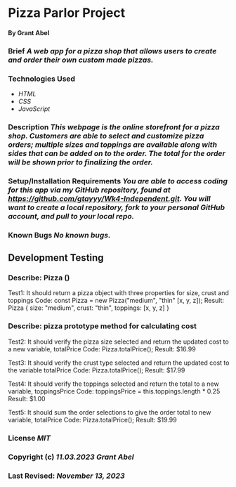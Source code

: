 # Pizza Parlor Project
#### By Grant Abel

### Brief _A web app for a pizza shop that allows users to create and order their own custom made pizzas._

### Technologies Used
* _HTML_
* _CSS_
* _JavaScript_

### Description _This webpage is the online storefront for a pizza shop. Customers are able to select and customize pizza orders; multiple sizes and toppings are available along with sides that can be added on to the order. The total for the order will be shown prior to finalizing the order._

### Setup/Installation Requirements _You are able to access coding for this app via my GitHub repository, found at https://github.com/gtayyy/Wk4-Independent.git. You will want to create a local repository, fork to your personal GitHub account, and pull to your local repo._

### Known Bugs _No known bugs._

## Development Testing 
### Describe: Pizza ()

Test1: It should return a pizza object with three properties for size, crust and toppings
Code: const Pizza = new Pizza("medium", "thin" [x, y, z]);
Result: Pizza {  size: "medium", crust: "thin", toppings: [x, y, z] }

### Describe: pizza prototype method for calculating cost

Test2: It should verify the pizza size selected and return the updated cost to a new variable, totalPrice
Code: Pizza.totalPrice();
Result: $16.99

Test3: It should verify the crust type selected and return the updated cost to the variable totalPrice
Code: Pizza.totalPrice();
Result: $17.99

Test4: It should verify the toppings selected and return the total to a new variable, toppingsPrice
Code: toppingsPrice = this.toppings.length * 0.25
Result: $1.00

Test5: It should sum the order selections to give the order total to new variable, totalPrice
Code: Pizza.totalPrice();
Result: $19.99


### License _MIT_

### Copyright (c) _11.03.2023_ _Grant Abel_

### Last Revised: _November 13, 2023_ 